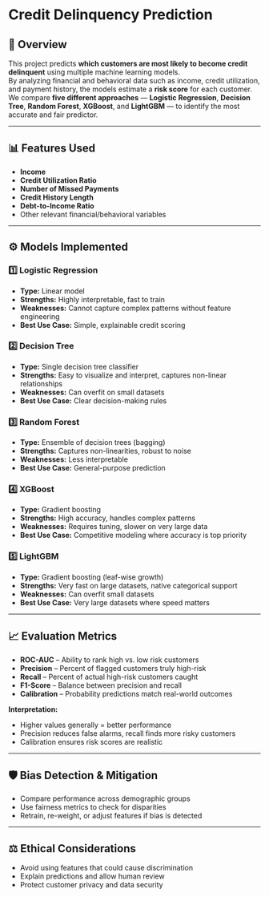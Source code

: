 # Credit Delinquency Prediction

## 📌 Overview
This project predicts **which customers are most likely to become credit delinquent** using multiple machine learning models.  
By analyzing financial and behavioral data such as income, credit utilization, and payment history, the models estimate a **risk score** for each customer.  
We compare **five different approaches** — **Logistic Regression**, **Decision Tree**, **Random Forest**, **XGBoost**, and **LightGBM** — to identify the most accurate and fair predictor.

---

## 📊 Features Used
- **Income**
- **Credit Utilization Ratio**
- **Number of Missed Payments**
- **Credit History Length**
- **Debt-to-Income Ratio**
- Other relevant financial/behavioral variables

---

## ⚙️ Models Implemented

### 1️⃣ Logistic Regression
- **Type:** Linear model
- **Strengths:** Highly interpretable, fast to train
- **Weaknesses:** Cannot capture complex patterns without feature engineering
- **Best Use Case:** Simple, explainable credit scoring

### 2️⃣ Decision Tree
- **Type:** Single decision tree classifier
- **Strengths:** Easy to visualize and interpret, captures non-linear relationships
- **Weaknesses:** Can overfit on small datasets
- **Best Use Case:** Clear decision-making rules

### 3️⃣ Random Forest
- **Type:** Ensemble of decision trees (bagging)
- **Strengths:** Captures non-linearities, robust to noise
- **Weaknesses:** Less interpretable
- **Best Use Case:** General-purpose prediction

### 4️⃣ XGBoost
- **Type:** Gradient boosting
- **Strengths:** High accuracy, handles complex patterns
- **Weaknesses:** Requires tuning, slower on very large data
- **Best Use Case:** Competitive modeling where accuracy is top priority

### 5️⃣ LightGBM
- **Type:** Gradient boosting (leaf-wise growth)
- **Strengths:** Very fast on large datasets, native categorical support
- **Weaknesses:** Can overfit small datasets
- **Best Use Case:** Very large datasets where speed matters

---

## 📈 Evaluation Metrics
- **ROC-AUC** – Ability to rank high vs. low risk customers  
- **Precision** – Percent of flagged customers truly high-risk  
- **Recall** – Percent of actual high-risk customers caught  
- **F1-Score** – Balance between precision and recall  
- **Calibration** – Probability predictions match real-world outcomes  

**Interpretation:**  
- Higher values generally = better performance  
- Precision reduces false alarms, recall finds more risky customers  
- Calibration ensures risk scores are realistic  

---

## 🛡 Bias Detection & Mitigation
- Compare performance across demographic groups  
- Use fairness metrics to check for disparities  
- Retrain, re-weight, or adjust features if bias is detected  

---

## ⚖ Ethical Considerations
- Avoid using features that could cause discrimination  
- Explain predictions and allow human review  
- Protect customer privacy and data security  
